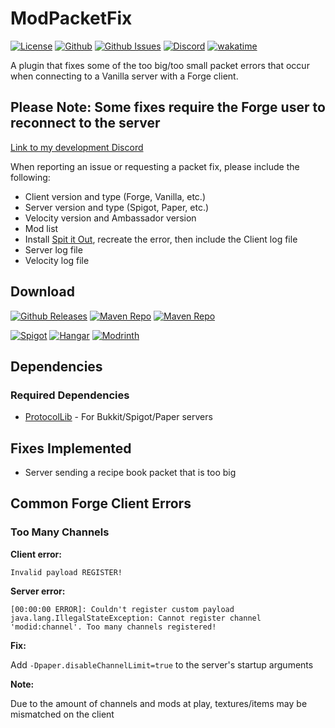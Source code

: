 # ModPacketFix

[![License](https://img.shields.io/github/license/p0t4t0sandwich/ModPacketFix?color=blue)](https://img.shields.io/github/downloads/p0t4t0sandwich/ModPacketFix/LICENSE)
[![Github](https://img.shields.io/github/stars/p0t4t0sandwich/ModPacketFix)](https://github.com/p0t4t0sandwich/ModPacketFix)
[![Github Issues](https://img.shields.io/github/issues/p0t4t0sandwich/ModPacketFix?label=Issues)](https://github.com/p0t4t0sandwich/ModPacketFix/issues)
[![Discord](https://img.shields.io/discord/1067482396246683708?color=7289da&logo=discord&logoColor=white)](https://discord.neuralnexus.dev)
[![wakatime](https://wakatime.com/badge/github/p0t4t0sandwich/ModPacketFix.svg)](https://wakatime.com/badge/github/p0t4t0sandwich/ModPacketFix)

A plugin that fixes some of the too big/too small packet errors that occur when connecting to a Vanilla server with a Forge client.

## Please Note: Some fixes require the Forge user to reconnect to the server

[Link to my development Discord](https://discord.neuralnexus.dev)

When reporting an issue or requesting a packet fix, please include the following:

- Client version and type (Forge, Vanilla, etc.)
- Server version and type (Spigot, Paper, etc.)
- Velocity version and Ambassador version
- Mod list
- Install [Spit it Out](https://www.curseforge.com/minecraft/mc-mods/spit-it-out), recreate the error, then include the Client log file
- Server log file
- Velocity log file

## Download

[![Github Releases](https://img.shields.io/github/downloads/p0t4t0sandwich/ModPacketFix/total?label=Github&logo=github&color=181717)](https://github.com/p0t4t0sandwich/ModPacketFix/releases)
[![Maven Repo](https://img.shields.io/maven-metadata/v?label=Release&metadataUrl=https%3A%2F%2Fmaven.neuralnexus.dev%2Freleases%2Fdev%2Fneuralnexus%2FModPacketFix%2Fmaven-metadata.xml)](https://maven.neuralnexus.dev/#/releases/dev/neuralnexus/ModPacketFix)
[![Maven Repo](https://img.shields.io/maven-metadata/v?label=Snapshot&metadataUrl=https%3A%2F%2Fmaven.neuralnexus.dev%2Fsnapshots%2Fdev%2Fneuralnexus%2FModPacketFix%2Fmaven-metadata.xml)](https://maven.neuralnexus.dev/#/snapshots/dev/neuralnexus/ModPacketFix)

[![Spigot](https://img.shields.io/spiget/downloads/112937?label=Spigot&logo=spigotmc&color=ED8106)](https://www.spigotmc.org/resources/modpacketfix.112937/)
[![Hangar](https://img.shields.io/badge/Hangar-download-blue)](https://hangar.papermc.io/p0t4t0sandwich/ModPacketFix)
[![Modrinth](https://img.shields.io/modrinth/dt/modpacketfix?label=Modrinth&logo=modrinth&color=00AF5C)](https://modrinth.com/mod/modpacketfix)

[//]: # ([![CurseForge]&#40;https://img.shields.io/curseforge/dt/900128?label=CurseForge&logo=curseforge&color=F16436&#41;]&#40;https://www.curseforge.com/minecraft/mc-mods/modpacketfix&#41;)

## Dependencies

### Required Dependencies

- [ProtocolLib](https://github.com/dmulloy2/ProtocolLib/releases) - For Bukkit/Spigot/Paper servers

## Fixes Implemented

- Server sending a recipe book packet that is too big

## Common Forge Client Errors

### Too Many Channels
**Client error:**

```
Invalid payload REGISTER!
```

**Server error:**

```
[00:00:00 ERROR]: Couldn't register custom payload
java.lang.IllegalStateException: Cannot register channel 'modid:channel'. Too many channels registered!
```

**Fix:**

Add `-Dpaper.disableChannelLimit=true` to the server's startup arguments

**Note:**

Due to the amount of channels and mods at play, textures/items may be mismatched on the client
